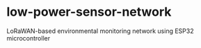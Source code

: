 # low-power-sensor-network
LoRaWAN-based environmental monitoring network using ESP32 microcontroller
